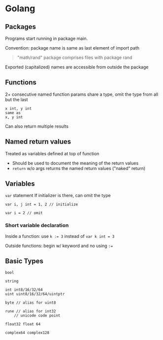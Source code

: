 # Golang

## Packages
Programs start running in package main.

Convention: package name is same as last element of import path
> "math/rand" package comprises files with package rand

Exported (capitalized) names are accessible from outside the package

## Functions
2+ consecutive named function params share a type, omit the type from all but the last
```
x int, y int
same as
x, y int
```
Can also return multiple results

## Named return values
Treated as variables defined at top of function

- Should be used to document the meaning of the return values
- `return` w/o args returns the named return values ("naked" return)

## Variables
`var` statement
If initializer is there, can omit the type
```
var i, j int = 1, 2 // initialize

var i = 2 // omit
```

### Short variable declaration
Inside a function: use `k := 3` instead of `var k int = 3`

Outside functions: begin w/ keyword and no using `:=`

## Basic Types
```
bool

string

int int8/16/32/64
uint uint8/16/32/64/uintptr

byte // alias for uint8

rune // alias for int32
    // unicode code point

float32 float 64

complex64 complex128
```